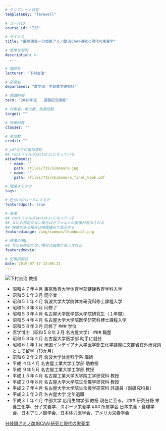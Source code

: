 ```yaml
---
# テンプレート指定
templateKey: "farewell"

# コースID
course_id: "715"

# タイトル
title: "最終講義ー分岐鎖アミノ酸(BCAA)研究と現代の栄養学"

# 簡単な説明
description: >-
  ...

# 講師名
lecturer: "下村吉治"

# 部局名
department: "農学部／生命農学研究科"

# 開講時限
term: "2018年度	退職記念講義"

# 対象者、単位数、授業回数
target: ""

# 授業回数
classes: ""

# 単位数
credit: ""

# pdfなどの追加資料
## rootフォルダはstaticになっている
attachments: 
  - name: "" 
    path: /files/715/simomura.jpg
  - name: "" 
    path: /files/715/shimomura_final_book.pdf

# 関連するタグ
tags:

# 色付けのロールにするか
featuredpost: true

# 画像
## rootフォルダはstaticになっている
## なにも指定がない場合はデフォルトの画像が表示される
## 映像がある場合は映像優先で表示する
featuredimage: /img/common/thumbnail.png

# 映像のURL
## なにも指定がない場合は画像が表示される
featuredmovie: 

# 記事投稿日
date: 2019-07-17 13:05:21
---
```


![下村吉治 教授](/files/715/simomura.jpg) 

* 昭和４７年４月 東京教育大学体育学部健康教育学科入学
* 昭和５１年３月 同卒業
* 昭和５１年４月 筑波大学大学院体育研究科修士課程入学
* 昭和５３年３月 同修了
* 昭和５３年４月 名古屋大学医学部大学院研究生（１年間）
* 昭和５４年４月 名古屋大学大学院医学研究科博士課程入学
* 昭和５８年３月 同修了 ### 学位
* 医学博士（昭和５８年３月 名古屋大学） ### 職歴
* 昭和５８年４月 名古屋大学医学部  助手に就任
* 昭和６１年１月 米国インデイアナ大学医学部生化学講座に文部省在外研究員として留学（13か月）
* 昭和６２年２月 筑波大学体育科学系 講師
* 平成 ４年４月 名古屋工業大学工学部 助教授
* 平成 ９年５月 名古屋工業大学工学部 教授
* 平成１５年４月 名古屋工業大学大学院工学研究科 教授
* 平成２０年８月 名古屋大学大学院生命農学研究科 教授
* 平成２７年４月 名古屋大学大学院生命農学研究科 評議員（副研究科長）
* 平成３１年３月 名古屋大学 定年退職
* 平成３１年４月 中部大学 応用生物学部 教授         現在に至る。 ### 研究分野 栄養生化学、分子栄養学、スポーツ栄養学 ### 所属学会 日本栄養・食糧学会、日本アミノ酸学会、日本体力医学会、アメリカ栄養学会

[分岐鎖アミノ酸(BCAA)研究と現代の栄養学](/files/715/shimomura_final_book.pdf) 
